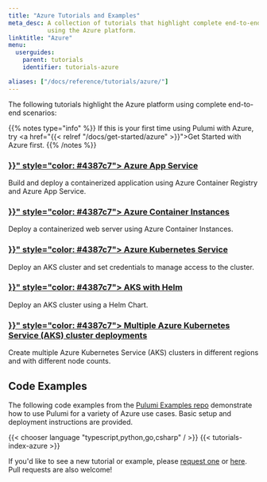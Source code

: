 ```yaml
---
title: "Azure Tutorials and Examples"
meta_desc: A collection of tutorials that highlight complete end-to-end scenarios when
           using the Azure platform.
linktitle: "Azure"
menu:
  userguides:
    parent: tutorials
    identifier: tutorials-azure

aliases: ["/docs/reference/tutorials/azure/"]
---
```


The following tutorials highlight the Azure platform using complete end-to-end scenarios:

{{% notes type="info" %}}
If this is your first time using Pulumi with Azure, try <a href="{{< relref "/docs/get-started/azure" >}}">Get Started with Azure</a> first.
{{% /notes %}}

<div class="md:flex flex-row mt-6 mb-6">
    <div class="w-1/2 border-solid border-t-2 border-gray-200">
        <h3 class="no-anchor pt-4">
            <i class="fas fa-boxes pr-2"></i>
            <a href="{{< relref "appservice-docker" >}}" style="color: #4387c7">
                Azure App Service
            </a>
        </h3>
        <p>
            Build and deploy a containerized application
            using Azure Container Registry and Azure App Service.
        </p>
    </div>
        <div class="w-1/2 border-solid ml-4 border-t-2 border-gray-200">
        <h3 class="no-anchor pt-4">
            <i class="fas fa-boxes pr-2"></i>
            <a href="{{< relref "aci-webserver" >}}" style="color: #4387c7">
                Azure Container Instances
            </a>
        </h3>
        <p>
            Deploy a containerized web server using Azure Container Instances.
        </p>
    </div>
</div>
<div class="md:flex flex-row mt-6 mb-6">
    <div class="w-1/2 border-solid border-t-2 border-gray-200">
        <h3 class="no-anchor pt-4">
            <i class="fab fa-connectdevelop pr-2"></i>
            <a href="{{< relref "aks" >}}" style="color: #4387c7">
                Azure Kubernetes Service
            </a>
        </h3>
        <p>
            Deploy an AKS cluster and set credentials to manage access to the cluster.
        </p>
    </div>
    <div class="w-1/2 border-solid ml-4 border-t-2 border-gray-200">
        <h3 class="no-anchor pt-4">
            <i class="fas fa-server pr-2"></i>
            <a href="{{< relref "aks-helm" >}}" style="color: #4387c7">
                AKS with Helm
            </a>
        </h3>
        <p>
            Deploy an AKS cluster using a Helm Chart.
        </p>
    </div>
</div>
<div class="md:flex flex-row mt-6 mb-6">
    <div class="w-full border-solid border-t-2 border-gray-200">
        <h3 class="no-anchor pt-4">
            <i class="fas fa-globe pr-2"></i>
            <a href="{{< relref "aks-cluster" >}}" style="color: #4387c7">
                Multiple Azure Kubernetes Service (AKS) cluster deployments
            </a>
        </h3>
        <p>
            Create multiple Azure Kubernetes Service (AKS) clusters in different regions and with different node counts.
        </p>
    </div>
</div>

## Code Examples

The following code examples from the [Pulumi Examples repo](https://github.com/pulumi/examples) demonstrate how to use Pulumi for a variety of Azure use cases. Basic setup and deployment instructions are provided.

{{< chooser language "typescript,python,go,csharp" / >}}
{{< tutorials-index-azure >}}

If you'd like to see a new tutorial or example, please [request one](
https://github.com/pulumi/pulumi-hugo/issues/new?title=New%20Azure%20Tutorial%20Request) or [here](https://github.com/pulumi/examples/issues/new?title=New%20Azure%20Example%20Request).
Pull requests are also welcome!
